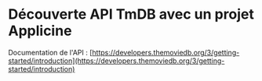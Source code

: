 # Découverte API TmDB avec un projet Applicine

Documentation de l'API : [https://developers.themoviedb.org/3/getting-started/introduction](https://developers.themoviedb.org/3/getting-started/introduction)